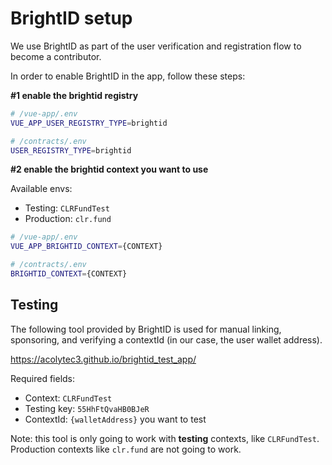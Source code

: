 # BrightID setup

We use BrightID as part of the user verification and registration flow to become a contributor.

In order to enable BrightID in the app, follow these steps:

**#1 enable the brightid registry**
```.sh
# /vue-app/.env
VUE_APP_USER_REGISTRY_TYPE=brightid

# /contracts/.env
USER_REGISTRY_TYPE=brightid
```

**#2 enable the brightid context you want to use**

Available envs:
- Testing: `CLRFundTest`
- Production: `clr.fund`

```.sh
# /vue-app/.env
VUE_APP_BRIGHTID_CONTEXT={CONTEXT}

# /contracts/.env
BRIGHTID_CONTEXT={CONTEXT}
```

## Testing

The following tool provided by BrightID is used for manual linking, sponsoring, and verifying a contextId (in our case, the user wallet address).

https://acolytec3.github.io/brightid_test_app/

Required fields:
- Context: `CLRFundTest`
- Testing key: `55HhFtQvaHB0BJeR`
- ContextId: `{walletAddress}` you want to test

Note: this tool is only going to work with **testing** contexts, like `CLRFundTest`. Production contexts like `clr.fund` are not going to work.